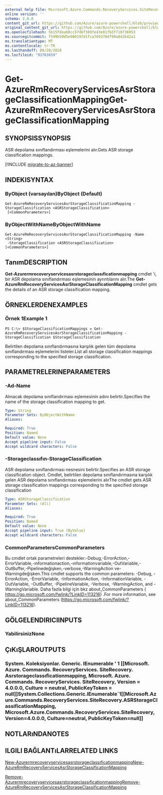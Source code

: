 ```yaml
---
external help file: Microsoft.Azure.Commands.RecoveryServices.SiteRecovery.dll-Help.xml
online version: ''
schema: 2.0.0
content_git_url: https://github.com/Azure/azure-powershell/blob/preview/src/ResourceManager/RecoveryServices.SiteRecovery/Commands.RecoveryServices.SiteRecovery/help/Get-AzureRmRecoveryServicesAsrStorageClassificationMapping.md
original_content_git_url: https://github.com/Azure/azure-powershell/blob/preview/src/ResourceManager/RecoveryServices.SiteRecovery/Commands.RecoveryServices.SiteRecovery/help/Get-AzureRmRecoveryServicesAsrStorageClassificationMapping.md
ms.openlocfilehash: 5b15fdea68cc57d6f389fe43e81fb3f710736953
ms.sourcegitcommit: f599b50d5e980197d1fca769378df90a842b42a1
ms.translationtype: MT
ms.contentlocale: tr-TR
ms.lasthandoff: 08/20/2020
ms.locfileid: "93763659"
---
```

# <span data-ttu-id="f4c50-101">Get-AzureRmRecoveryServicesAsrStorageClassificationMapping</span><span class="sxs-lookup"><span data-stu-id="f4c50-101">Get-AzureRmRecoveryServicesAsrStorageClassificationMapping</span></span>

## <span data-ttu-id="f4c50-102">SYNOPSIS</span><span class="sxs-lookup"><span data-stu-id="f4c50-102">SYNOPSIS</span></span>
<span data-ttu-id="f4c50-103">ASR depolama sınıflandırması eşlemelerini alır.</span><span class="sxs-lookup"><span data-stu-id="f4c50-103">Gets ASR storage classification mappings.</span></span>

[!INCLUDE [migrate-to-az-banner](../../includes/migrate-to-az-banner.md)]

## <span data-ttu-id="f4c50-104">INDEKI</span><span class="sxs-lookup"><span data-stu-id="f4c50-104">SYNTAX</span></span>

### <span data-ttu-id="f4c50-105">ByObject (varsayılan)</span><span class="sxs-lookup"><span data-stu-id="f4c50-105">ByObject (Default)</span></span>
```
Get-AzureRmRecoveryServicesAsrStorageClassificationMapping -StorageClassification <ASRStorageClassification>
 [<CommonParameters>]
```

### <span data-ttu-id="f4c50-106">ByObjectWithName</span><span class="sxs-lookup"><span data-stu-id="f4c50-106">ByObjectWithName</span></span>
```
Get-AzureRmRecoveryServicesAsrStorageClassificationMapping -Name <String>
 -StorageClassification <ASRStorageClassification> [<CommonParameters>]
```

## <span data-ttu-id="f4c50-107">Tanım</span><span class="sxs-lookup"><span data-stu-id="f4c50-107">DESCRIPTION</span></span>
<span data-ttu-id="f4c50-108">**Get-Azurermrecoveryservicesasrstorageclassıficationmapping** cmdlet 'i, bir ASR depolama sınıflandırması eşlemesinin ayrıntılarını alır.</span><span class="sxs-lookup"><span data-stu-id="f4c50-108">The **Get-AzureRmRecoveryServicesAsrStorageClassificationMapping** cmdlet gets the details of an ASR storage classification mapping.</span></span>

## <span data-ttu-id="f4c50-109">ÖRNEKLERDEN</span><span class="sxs-lookup"><span data-stu-id="f4c50-109">EXAMPLES</span></span>

### <span data-ttu-id="f4c50-110">Örnek 1</span><span class="sxs-lookup"><span data-stu-id="f4c50-110">Example 1</span></span>
```
PS C:\> $StorageClassificationMappings = Get-AzureRmRecoveryServicesAsrStorageClassificationMapping -StorageClassification $StorageClassification
```

<span data-ttu-id="f4c50-111">Belirtilen depolama sınıflandırmasına karşılık gelen tüm depolama sınıflandırması eşlemelerini listeler.</span><span class="sxs-lookup"><span data-stu-id="f4c50-111">List all storage classification mappings corresponding to the specified storage classification.</span></span>

## <span data-ttu-id="f4c50-112">PARAMETRELERINE</span><span class="sxs-lookup"><span data-stu-id="f4c50-112">PARAMETERS</span></span>

### <span data-ttu-id="f4c50-113">-Ad</span><span class="sxs-lookup"><span data-stu-id="f4c50-113">-Name</span></span>
<span data-ttu-id="f4c50-114">Alınacak depolama sınıflandırması eşlemesinin adını belirtir.</span><span class="sxs-lookup"><span data-stu-id="f4c50-114">Specifies the name of the storage classification mapping to get.</span></span>

```yaml
Type: String
Parameter Sets: ByObjectWithName
Aliases: 

Required: True
Position: Named
Default value: None
Accept pipeline input: False
Accept wildcard characters: False
```

### <span data-ttu-id="f4c50-115">-Storageclassıfın</span><span class="sxs-lookup"><span data-stu-id="f4c50-115">-StorageClassification</span></span>
<span data-ttu-id="f4c50-116">ASR depolama sınıflandırması nesnesini belirtir.</span><span class="sxs-lookup"><span data-stu-id="f4c50-116">Specifies an ASR storage classification object.</span></span> <span data-ttu-id="f4c50-117">Cmdlet, belirtilen depolama sınıflandırmasına karşılık gelen ASR depolama sınıflandırması eşlemelerini alır</span><span class="sxs-lookup"><span data-stu-id="f4c50-117">The cmdlet gets ASR storage classification mappings corresponding to the specified storage classification</span></span> 

```yaml
Type: ASRStorageClassification
Parameter Sets: (All)
Aliases: 

Required: True
Position: Named
Default value: None
Accept pipeline input: True (ByValue)
Accept wildcard characters: False
```

### <span data-ttu-id="f4c50-118">CommonParameters</span><span class="sxs-lookup"><span data-stu-id="f4c50-118">CommonParameters</span></span>
<span data-ttu-id="f4c50-119">Bu cmdlet ortak parametreleri destekler:-Debug,-ErrorAction,-ErrorVariable,-ınformationaction,-ınformationvariable,-OutVariable,-OutBuffer,-Pipelinedeğişken,-verbose,-WarningAction ve-Warningdeğişken.</span><span class="sxs-lookup"><span data-stu-id="f4c50-119">This cmdlet supports the common parameters: -Debug, -ErrorAction, -ErrorVariable, -InformationAction, -InformationVariable, -OutVariable, -OutBuffer, -PipelineVariable, -Verbose, -WarningAction, and -WarningVariable.</span></span> <span data-ttu-id="f4c50-120">Daha fazla bilgi için bkz about_CommonParameters ( https://go.microsoft.com/fwlink/?LinkID=113216) .</span><span class="sxs-lookup"><span data-stu-id="f4c50-120">For more information, see about_CommonParameters (https://go.microsoft.com/fwlink/?LinkID=113216).</span></span>

## <span data-ttu-id="f4c50-121">GÖLGELENDIRICI</span><span class="sxs-lookup"><span data-stu-id="f4c50-121">INPUTS</span></span>

### <span data-ttu-id="f4c50-122">Yabilirsiniz</span><span class="sxs-lookup"><span data-stu-id="f4c50-122">None</span></span>

## <span data-ttu-id="f4c50-123">ÇıKıŞLAR</span><span class="sxs-lookup"><span data-stu-id="f4c50-123">OUTPUTS</span></span>

### <span data-ttu-id="f4c50-124">System. Koleksiyonlar. Generic. IEnumerable ' 1 [[Microsoft. Azure. Commands. RecoveryServices. SiteRecovery. Asrstorageclassıficationmapping, Microsoft. Azure. Commands. RecoveryServices. SiteRecovery, Version = 4.0.0.0, Culture = neutral, PublicKeyToken = null]]</span><span class="sxs-lookup"><span data-stu-id="f4c50-124">System.Collections.Generic.IEnumerable\`1[[Microsoft.Azure.Commands.RecoveryServices.SiteRecovery.ASRStorageClassificationMapping, Microsoft.Azure.Commands.RecoveryServices.SiteRecovery, Version=4.0.0.0, Culture=neutral, PublicKeyToken=null]]</span></span>

## <span data-ttu-id="f4c50-125">NOTLARıNDA</span><span class="sxs-lookup"><span data-stu-id="f4c50-125">NOTES</span></span>

## <span data-ttu-id="f4c50-126">ILGILI BAĞLANTıLAR</span><span class="sxs-lookup"><span data-stu-id="f4c50-126">RELATED LINKS</span></span>

[<span data-ttu-id="f4c50-127">New-Azurermrecoveryservicesasrstorageclassıficationmapping</span><span class="sxs-lookup"><span data-stu-id="f4c50-127">New-AzureRmRecoveryServicesAsrStorageClassificationMapping</span></span>](./New-AzureRmRecoveryServicesAsrStorageClassificationMapping.md)

[<span data-ttu-id="f4c50-128">Remove-Azurermrecoveryservicesasrstorageclassıficationmapping</span><span class="sxs-lookup"><span data-stu-id="f4c50-128">Remove-AzureRmRecoveryServicesAsrStorageClassificationMapping</span></span>](./Remove-AzureRmRecoveryServicesAsrStorageClassificationMapping.md)
